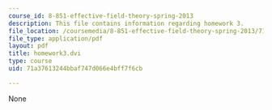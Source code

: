 ```yaml
---
course_id: 8-851-effective-field-theory-spring-2013
description: This file contains information regarding homework 3.
file_location: /coursemedia/8-851-effective-field-theory-spring-2013/71a37613244bbaf747d066e4bff7f6cb_MIT8_851S13_homework3.pdf
file_type: application/pdf
layout: pdf
title: homework3.dvi
type: course
uid: 71a37613244bbaf747d066e4bff7f6cb

---
```

None